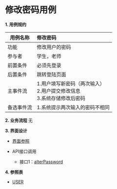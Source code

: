 # 修改密码用例
 **1. 用例规约**

|用例名称|修改密码|
|-------|:-------------|
|功能|修改用户的密码|
|参与者|学生，老师|
|前置条件|必须先登录|
|后置条件|跳转登陆页面|
|主事件流| 1.用户填写新密码（两次输入） <br/> 2.用户提交修改信息 <br/>3.系统存储修改后密码|
|备选事件流| 1.系统提示两次输入的密码不相同 |

 **2. 业务流程**
无

**3. 界面设计**
- [界面参照](https://white12138.github.io/is_analysis/test6/web/%E4%BF%AE%E6%94%B9%E5%AF%86%E7%A0%81.html)

- API接口调用
    - 接口1：[alterPassword](https://github.com/white12138/is_analysis/blob/master/test6/%E6%8E%A5%E5%8F%A3/alterPassword.md)


**4. 参照表**

- [USER](https://github.com/white12138/is_analysis/blob/master/test6/shujuku/README.md)
